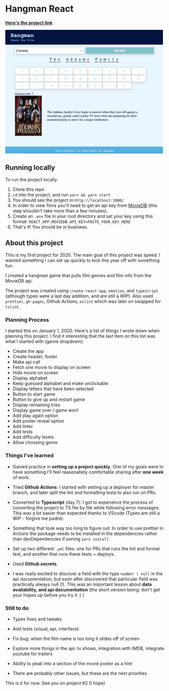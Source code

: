 # Hangman React 

<strong><a href="https://zurda.github.io/hangman-react/">Here's the project link</a></strong>

<img src="./hangman-react-screen.png" 
alt="Screen grab of game" width="500" />

## Running locally

To run the project locally: 

1. Clone this repo
2. `cd` into the project, and run `yarn && yarn start`
3. You should see the project in `http://localhost:3000/`
4. In order to view films you'll need to get an api key from [MovieDB](https://www.themoviedb.org/faq/api) (this step shouldn't take more than a few minutes).
5. Create an `.env` file in your root directory and set your key using this format: `REACT_APP_MOVIEDB_API_KEY=PASTE_YOUR_KEY_HERE`
6. That's it! You should be in businees.


## About this project 

This is my first project for 2020. The main goal of this project was speed: I wanted something I can set up quickly to kick this year off with something fun. 

I created a hangman game that pulls film genres and film info from the MovieDB api. 

The project was created using `create-react-app`, `emotion`, and `typescript` (although types were a last day addition, and are still a WIP). Also used `prettier`, `gh-pages`, Github Actions, `eslint` which was later on swapped for `tslint`. 


### Planning Process

I started this on January 1, 2020. Here's a list of things I wrote down when planning this project. I find it interesting that the last item on this list was what I started with (genre dropdown):

- Create the app 
- Create header, footer
- Make api call 
- Fetch one movie to display on screen 
- Hide movie on screen 
- Display alphabet 
- Keep guessed alphabet and make unclickable 
- Display letters that have been selected 
- Button to start game 
- Button to give up and restart game 
- Display remaining tries 
- Display game over / game won! 
- Add play again option 
- Add poster reveal option 
- Add linter 
- Add tests 
- Add difficulty levels 
- Allow chossing genre 


### Things I've learned 

- Gained practice in **setting up a project quickly**. One of my goals were to have something I'll feel reasonabely comfortable sharing after **one week** of work.

- Tried **Github Actions**: I started with setting up a deployer for master branch, and later split the lint and formatting tests to also run on PRs.

- Converted to **Typescript** (day 7): I got to experience the process of converting the project to TS file by file while following error messages. This was a lot easier than expected thanks to VScode (Types are still a WIP - forgive me padre). 

- Something that took way too long to figure out: In order to use prettier in Actions the package needs to be installed in the dependencies rather than devDependencies if unning `yarn install`. 

- Set up two different `.yml` files: one for PRs that runs the lint and format test, and another that runs these tests + deploys. 

- Used **Github secrets**. 

- I was really excited to discover a field with the type `number | null` in the api documentation, but soon after discovered that particular field was practically always null (!). This was an important lesson about **data availability, and api documentation** (the short version being: don't get your hopes up before you try it :) )

### Still to do

- Types fixes and tweaks

- Add tests (visual, api, interface)

- Fix bug: when the film name is too long it slides off of screen

- Explore more things in the api: tv shows, integration with IMDB, integrate youtube for trailers

- Ability to peak into a section of the movie poster as a hint 

- There are probably other issues, but these are the next priorities


This is it for now. See you on project #2 (I hope)
